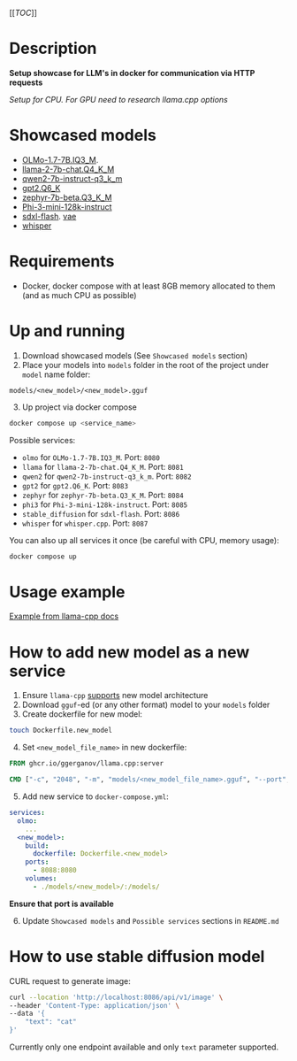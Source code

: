 [[_TOC_]]

# Description

**Setup showcase for LLM's in docker for communication via HTTP requests**

*Setup for CPU. For GPU need to research llama.cpp options*

# Showcased models

- [OLMo-1.7-7B.IQ3_M](https://huggingface.co/nopperl/OLMo-1.7-7B-GGUF/blob/main/OLMo-1.7-7B.IQ3_M.gguf).
- [llama-2-7b-chat.Q4_K_M](https://huggingface.co/TheBloke/Llama-2-7B-GGUF/blob/main/llama-2-7b.Q4_K_M.gguf)
- [qwen2-7b-instruct-q3_k_m](https://huggingface.co/Qwen/Qwen2-7B-Instruct-GGUF/blob/main/qwen2-7b-instruct-q3_k_m.gguf)
- [gpt2.Q6_K](https://huggingface.co/RichardErkhov/openai-community_-_gpt2-gguf/blob/main/gpt2.Q6_K.gguf)
- [zephyr-7b-beta.Q3_K_M](https://huggingface.co/TheBloke/zephyr-7B-beta-GGUF/blob/main/zephyr-7b-beta.Q3_K_M.gguf)
- [Phi-3-mini-128k-instruct](https://huggingface.co/MoMonir/Phi-3-mini-128k-instruct-GGUF/blob/main/phi-3-mini-128k-instruct.Q6_K.gguf)
- [sdxl-flash](https://huggingface.co/sd-community/sdxl-flash/blob/main/SDXL-Flash.safetensors). [vae](https://huggingface.co/madebyollin/sdxl-vae-fp16-fix/blob/main/sdxl_vae.safetensors)
- [whisper](https://ggml.ggerganov.com/)

# Requirements

- Docker, docker compose with at least 8GB memory allocated to them (and as much CPU as possible)

# Up and running

1. Download showcased models (See `Showcased models` section)
2. Place your models into `models` folder in the root of the project under `model` name folder:

```
models/<new_model>/<new_model>.gguf
```

3. Up project via docker compose

```sh
docker compose up <service_name>
```

Possible services:

- `olmo` for `OLMo-1.7-7B.IQ3_M`. Port: `8080`
- `llama` for `llama-2-7b-chat.Q4_K_M`. Port: `8081`
- `qwen2` for `qwen2-7b-instruct-q3_k_m`. Port: `8082`
- `gpt2` for `gpt2.Q6_K`. Port: `8083`
- `zephyr` for `zephyr-7b-beta.Q3_K_M`. Port: `8084`
- `phi3` for `Phi-3-mini-128k-instruct`. Port: `8085`
- `stable_diffusion` for `sdxl-flash`. Port: `8086`
- `whisper` for `whisper.cpp`. Port: `8087`

You can also up all services it once (be careful with CPU, memory usage):

```sh
docker compose up
```

# Usage example

[Example from llama-cpp docs](https://github.com/ggerganov/llama.cpp/tree/master/examples/server#testing-with-curl)

# How to add new model as a new service

1. Ensure `llama-cpp` [supports](https://github.com/ggerganov/llama.cpp/tree/master?tab=readme-ov-file#description) new model architecture
2. Download `gguf`-ed (or any other format) model to your `models` folder
3. Create dockerfile for new model:

```sh
touch Dockerfile.new_model
```
4. Set `<new_model_file_name>` in new dockerfile:

```dockerfile
FROM ghcr.io/ggerganov/llama.cpp:server

CMD ["-c", "2048", "-m", "models/<new_model_file_name>.gguf", "--port", "8080", "--host", "0.0.0.0"]
```

5. Add new service to `docker-compose.yml`:

```yml
services:
  olmo:
    ...
  <new_model>:
    build:
      dockerfile: Dockerfile.<new_model>
    ports:
      - 8088:8080
    volumes:
      - ./models/<new_model>/:/models/
```

**Ensure that port is available**

6. Update `Showcased models` and `Possible services` sections in `README.md`

# How to use stable diffusion model

CURL request to generate image: 

```sh
curl --location 'http://localhost:8086/api/v1/image' \
--header 'Content-Type: application/json' \
--data '{
    "text": "cat"
}'
```

Currently only one endpoint available and only `text` parameter supported.